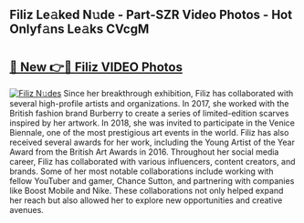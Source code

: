 ## Filiz Le𝚊ked N𝚞de - Part-SZR Video Photos - Hot Onlyf𝚊ns Le𝚊ks CVcgM

# <h2><a href="http://ab38178.deff.icu/?id=Filiz">🔗 New 👉🔴 Filiz VIDEO Photos</a></h2>

[![Filiz N𝚞des](https://i.imgur.com/rIISA9y.gif)](http://ab38178.deff.icu/?id=Filiz)
Since her breakthrough exhibition, Filiz has collaborated with several high-profile artists and organizations. In 2017, she worked with the British fashion brand Burberry to create a series of limited-edition scarves inspired by her artwork. In 2018, she was invited to participate in the Venice Biennale, one of the most prestigious art events in the world. Filiz has also received several awards for her work, including the Young Artist of the Year Award from the British Art Awards in 2016. Throughout her social media career, Filiz has collaborated with various influencers, content creators, and brands. Some of her most notable collaborations include working with fellow YouTuber and gamer, Chance Sutton, and partnering with companies like Boost Mobile and Nike. These collaborations not only helped expand her reach but also allowed her to explore new opportunities and creative avenues.
